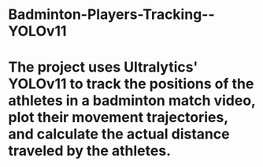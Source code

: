 # Badminton-Players-Tracking--YOLOv11
# The project uses Ultralytics' YOLOv11 to track the positions of the athletes in a badminton match video, plot their movement trajectories, and calculate the actual distance traveled by the athletes.
